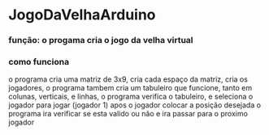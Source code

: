 # JogoDaVelhaArduino
### **função:** o progama cria o jogo da velha virtual
### **como funciona**
o programa cria uma matriz de 3x9, cria cada espaço da matriz, cria os jogadores, o programa tambem cria um tabuleiro que funcione, tanto em colunas, verticais, e linhas, o programa verifica 
o tabuleiro, e seleciona o jogador para jogar (jogador 1) apos o jogador colocar a posição desejada o programa ira verificar se esta valido ou não e ira passar para o proximo jogador
